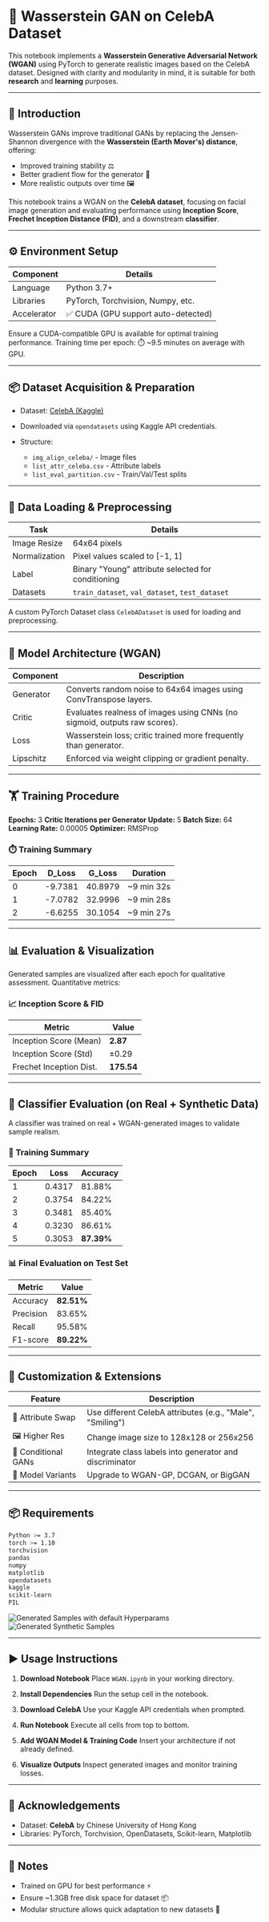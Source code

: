 
# 🚀 Wasserstein GAN on CelebA Dataset

This notebook implements a **Wasserstein Generative Adversarial Network (WGAN)** using PyTorch to generate realistic images based on the CelebA dataset. Designed with clarity and modularity in mind, it is suitable for both **research** and **learning** purposes.

---

## 📌 Introduction

Wasserstein GANs improve traditional GANs by replacing the Jensen-Shannon divergence with the **Wasserstein (Earth Mover's) distance**, offering:

* Improved training stability ⚖️
* Better gradient flow for the generator 🎯
* More realistic outputs over time 🖼️

This notebook trains a WGAN on the **CelebA dataset**, focusing on facial image generation and evaluating performance using **Inception Score**, **Frechet Inception Distance (FID)**, and a downstream **classifier**.

---

## ⚙️ Environment Setup

| Component   | Details                            |
| ----------- | ---------------------------------- |
| Language    | Python 3.7+                        |
| Libraries   | PyTorch, Torchvision, Numpy, etc.  |
| Accelerator | ✅ CUDA (GPU support auto-detected) |

Ensure a CUDA-compatible GPU is available for optimal training performance. Training time per epoch: ⏱️ \~9.5 minutes on average with GPU.

---

## 📦 Dataset Acquisition & Preparation

* Dataset: [CelebA (Kaggle)](https://www.kaggle.com/datasets/jessicali9530/celeba-dataset)
* Downloaded via `opendatasets` using Kaggle API credentials.
* Structure:

  * `img_align_celeba/` - Image files
  * `list_attr_celeba.csv` - Attribute labels
  * `list_eval_partition.csv` - Train/Val/Test splits

---

## 🧹 Data Loading & Preprocessing

| Task          | Details                                            |
| ------------- | -------------------------------------------------- |
| Image Resize  | 64x64 pixels                                       |
| Normalization | Pixel values scaled to \[-1, 1]                    |
| Label         | Binary "Young" attribute selected for conditioning |
| Datasets      | `train_dataset`, `val_dataset`, `test_dataset`     |

A custom PyTorch Dataset class `CelebADataset` is used for loading and preprocessing.

---

## 🧠 Model Architecture (WGAN)

| Component | Description                                                               |
| --------- | ------------------------------------------------------------------------- |
| Generator | Converts random noise to 64x64 images using ConvTranspose layers.         |
| Critic    | Evaluates realness of images using CNNs (no sigmoid, outputs raw scores). |
| Loss      | Wasserstein loss; critic trained more frequently than generator.          |
| Lipschitz | Enforced via weight clipping or gradient penalty.                         |

---

## 🏋️ Training Procedure

**Epochs:** 3
**Critic Iterations per Generator Update:** 5
**Batch Size:** 64
**Learning Rate:** 0.00005
**Optimizer:** RMSProp

### ⏱️ Training Summary

| Epoch | D\_Loss | G\_Loss | Duration    |
| ----- | ------- | ------- | ----------- |
| 0     | -9.7381 | 40.8979 | \~9 min 32s |
| 1     | -7.0782 | 32.9996 | \~9 min 28s |
| 2     | -6.6255 | 30.1054 | \~9 min 27s |

---

## 📊 Evaluation & Visualization

Generated samples are visualized after each epoch for qualitative assessment. Quantitative metrics:

### 📈 Inception Score & FID

| Metric                  | Value      |
| ----------------------- | ---------- |
| Inception Score (Mean)  | **2.87**   |
| Inception Score (Std)   | ±0.29      |
| Frechet Inception Dist. | **175.54** |

---

## 🧪 Classifier Evaluation (on Real + Synthetic Data)

A classifier was trained on real + WGAN-generated images to validate sample realism.

### 🧮 Training Summary

| Epoch | Loss   | Accuracy   |
| ----- | ------ | ---------- |
| 1     | 0.4317 | 81.88%     |
| 2     | 0.3754 | 84.22%     |
| 3     | 0.3481 | 85.40%     |
| 4     | 0.3230 | 86.61%     |
| 5     | 0.3053 | **87.39%** |

### 📊 Final Evaluation on Test Set

| Metric    | Value      |
| --------- | ---------- |
| Accuracy  | **82.51%** |
| Precision | 83.65%     |
| Recall    | 95.58%     |
| F1-score  | **89.22%** |

---

## 🧰 Customization & Extensions

| Feature             | Description                                               |
| ------------------- | --------------------------------------------------------- |
| 🔄 Attribute Swap   | Use different CelebA attributes (e.g., "Male", "Smiling") |
| 🖼️ Higher Res      | Change image size to 128x128 or 256x256                   |
| 🧪 Conditional GANs | Integrate class labels into generator and discriminator   |
| 🧠 Model Variants   | Upgrade to WGAN-GP, DCGAN, or BigGAN                      |

---

## 📦 Requirements

```bash
Python >= 3.7
torch >= 1.10
torchvision
pandas
numpy
matplotlib
opendatasets
kaggle
scikit-learn
PIL
```

![Generated Samples with default Hyperparams](output.png)
![Generated Synthetic Samples](output2.png)


---

## ▶️ Usage Instructions

1. **Download Notebook**
   Place `WGAN.ipynb` in your working directory.

2. **Install Dependencies**
   Run the setup cell in the notebook.

3. **Download CelebA**
   Use your Kaggle API credentials when prompted.

4. **Run Notebook**
   Execute all cells from top to bottom.

5. **Add WGAN Model & Training Code**
   Insert your architecture if not already defined.

6. **Visualize Outputs**
   Inspect generated images and monitor training losses.

---

## 🙏 Acknowledgements

* Dataset: **CelebA** by Chinese University of Hong Kong
* Libraries: PyTorch, Torchvision, OpenDatasets, Scikit-learn, Matplotlib

---

## 💬 Notes

* Trained on GPU for best performance ⚡
* Ensure \~1.3GB free disk space for dataset 📦
* Modular structure allows quick adaptation to new datasets 📁



